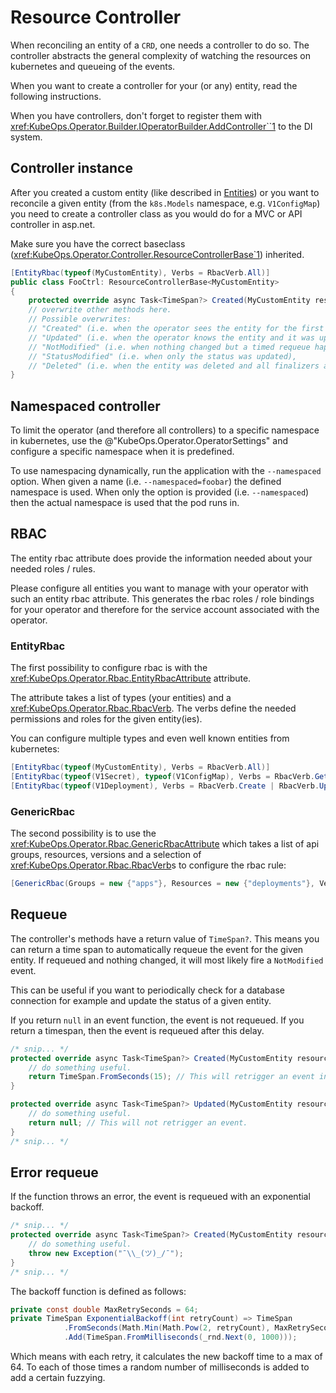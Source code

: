 # Resource Controller

When reconciling an entity of a `CRD`, one needs a controller to do so.
The controller abstracts the general complexity of watching the
resources on kubernetes and queueing of the events.

When you want to create a controller for your (or any) entity,
read the following instructions.

When you have controllers, don't forget to register them with
<xref:KubeOps.Operator.Builder.IOperatorBuilder.AddController``1>
to the DI system.

## Controller instance

After you created a custom entity (like described in [Entities](./entities.md))
or you want to reconcile a given entity (from the `k8s.Models` namespace,
e.g. `V1ConfigMap`) you need to create a controller class
as you would do for a MVC or API controller in asp.net.

Make sure you have the correct baseclass
(<xref:KubeOps.Operator.Controller.ResourceControllerBase`1>)
inherited.

```csharp
[EntityRbac(typeof(MyCustomEntity), Verbs = RbacVerb.All)]
public class FooCtrl: ResourceControllerBase<MyCustomEntity>
{
    protected override async Task<TimeSpan?> Created(MyCustomEntity resource){}
    // overwrite other methods here.
    // Possible overwrites:
    // "Created" (i.e. when the operator sees the entity for the first time),
    // "Updated" (i.e. when the operator knows the entity and it was updated),
    // "NotModified" (i.e. when nothing changed but a timed requeue happend),
    // "StatusModified" (i.e. when only the status was updated),
    // "Deleted" (i.e. when the entity was deleted and all finalizers are done)
}
```

## Namespaced controller

To limit the operator (and therefore all controllers) to a specific
namespace in kubernetes, use the @"KubeOps.Operator.OperatorSettings"
and configure a specific namespace when it is predefined.

To use namespacing dynamically, run the application with the `--namespaced`
option. When given a name (i.e. `--namespaced=foobar`) the defined
namespace is used. When only the option is provided (i.e. `--namespaced`)
then the actual namespace is used that the pod runs in.

## RBAC

The entity rbac attribute does provide the information needed about
your needed roles / rules.

Please configure all entities you want to manage with your
operator with such an entity rbac attribute. This generates
the rbac roles / role bindings for your operator and therefore
for the service account associated with the operator.

### EntityRbac

The first possibility to configure rbac is with the <xref:KubeOps.Operator.Rbac.EntityRbacAttribute>
attribute.

The attribute takes a list of types (your entities) and a <xref:KubeOps.Operator.Rbac.RbacVerb>.
The verbs define the needed permissions and roles for the given entity(ies).

You can configure multiple types and even well known entities from kubernetes:

```csharp
[EntityRbac(typeof(MyCustomEntity), Verbs = RbacVerb.All)]
[EntityRbac(typeof(V1Secret), typeof(V1ConfigMap), Verbs = RbacVerb.Get | RbacVerb.List)]
[EntityRbac(typeof(V1Deployment), Verbs = RbacVerb.Create | RbacVerb.Update | RbacVerb.Delete)]
```

### GenericRbac

The second possibility is to use the <xref:KubeOps.Operator.Rbac.GenericRbacAttribute>
which takes a list of api groups, resources, versions and a selection of
<xref:KubeOps.Operator.Rbac.RbacVerb>s to configure the rbac rule:

```csharp
[GenericRbac(Groups = new {"apps"}, Resources = new {"deployments"}, Verbs = RbacVerb.All)]
```

## Requeue

The controller's methods have a return value of `TimeSpan?`. This means
you can return a time span to automatically requeue the event for the
given entity. If requeued and nothing changed, it will most likely fire
a `NotModified` event.

This can be useful if you want to periodically check for a database
connection for example and update the status of a given entity.

If you return `null` in an event function, the event is not requeued.
If you return a timespan, then the event is requeued after this delay.

```csharp
/* snip... */
protected override async Task<TimeSpan?> Created(MyCustomEntity resource){
    // do something useful.
    return TimeSpan.FromSeconds(15); // This will retrigger an event in 15 secs.
}

protected override async Task<TimeSpan?> Updated(MyCustomEntity resource){
    // do something useful.
    return null; // This will not retrigger an event.
}
/* snip... */
```

## Error requeue

If the function throws an error, the event is requeued with an exponential backoff.

```csharp
/* snip... */
protected override async Task<TimeSpan?> Created(MyCustomEntity resource){
    // do something useful.
    throw new Exception("¯\\_(ツ)_/¯");
}
/* snip... */
```

The backoff function is defined as follows:

```csharp
private const double MaxRetrySeconds = 64;
private TimeSpan ExponentialBackoff(int retryCount) => TimeSpan
            .FromSeconds(Math.Min(Math.Pow(2, retryCount), MaxRetrySeconds))
            .Add(TimeSpan.FromMilliseconds(_rnd.Next(0, 1000)));
```

Which means with each retry, it calculates the new backoff time
to a max of 64. To each of those times a random number of milliseconds
is added to add a certain fuzzying.
